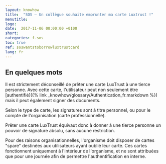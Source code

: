 ```yaml
---
layout: knowhow
title:  "SOS – Un collègue souhaite emprunter ma carte Luxtrust !"
menutitle:
logo:
date:  2017-11-06 00:00:00 +0100
short:
categories: f-sos
toc: true
ref: soswantstoborrowluxtrustcard
lang: fr
---
```


## En quelques mots
Il est strictement déconseillé de prêter une carte LuxTrust à une tierce personne. Avec cette carte, l'utilisateur peut non seulement être [authentifié]({% link _knowhow/glossary/Authentication_fr.markdown %}) mais il peut également signer des documents.

Selon le type de carte, les signatures sont à titre personnel, ou pour le compte de l'organisation (carte professionnelle).

Prêter une carte LuxTrust équivaut donc à donner à une tierce personne un pouvoir de signature absolu, sans aucune restriction.

Pour des raisons organisationnelles, l'organisme doit disposer de cartes "spare" destinées aux utilisateurs ayant oublié leur carte. Ces cartes fonctionnent uniquement à l'intérieur de l'organisme, et ne sont attribuées que pour une journée afin de permettre l'authentification en interne.
